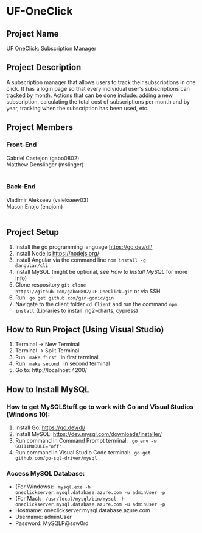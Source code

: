 # UF-OneClick

## Project Name
UF OneClick: Subscription Manager <br>

## Project Description
A subscription manager that allows users to track their subscriptions in one click. It has a login page so that every individual user's subscriptions can tracked by month. Actions that can be done include: adding a new subscription, calculating the total cost of subscriptions per month and by year, tracking when the subscription has been used, etc. <br>

## Project Members
### Front-End
Gabriel Castejon (gabo0802) <br>
Matthew Denslinger (mslinger) <br><br>

### Back-End
Vladimir Alekseev (valekseev03) <br>
Mason Enojo (enojom) <br><br>

## Project Setup
1. Install the go programming language https://go.dev/dl/
2. Install Node.js https://nodejs.org/
3. Install Angular via the command line <code>npm install -g @angular/cli</code>
4. Install MySQL (might be optional, see <i> How to Install MySQL </i> for more info) <br>
5. Clone respository <code>git clone https\://github.com/gabo0802/UF-OneClick.git</code> or via SSH
6. Run <code> go get github.com/gin-gonic/gin </code>
7. Navigate to the client folder <code>cd Client</code> and run the command <code>npm install</code> (Libraries to install: ng2-charts, cypress) 

## How to Run Project (Using Visual Studio)
1. Terminal -> New Terminal
2. Terminal -> Split Terminal
3. Run <code> make first </code> in first terminal
4. Run <code> make second </code> in second terminal
5. Go to: http://localhost:4200/ <br>

## How to Install MySQL
### How to get MySQLStuff.go to work with Go and Visual Studios (Windows 10):
1. Install Go: https://go.dev/dl/
2. Install MySQL: https://dev.mysql.com/downloads/installer/ 
3. Run command in Command Prompt terminal:  <code> go env -w GO111MODULE="off" </code>
4. Run command in Visual Studio Code terminal: <code> go get github.com/go-sql-driver/mysql </code> <br>

### Access MySQL Database:
* (For Windows): <code> mysql.exe -h oneclickserver.mysql.database.azure.com -u adminUser -p </code>
* (For Mac): <code> /usr/local/mysql/bin/mysql -h oneclickserver.mysql.database.azure.com -u adminUser -p </code>
* Hostname: oneclickserver.mysql.database.azure.com
* Username: adminUser
* Password: MySQLP@ssw0rd

